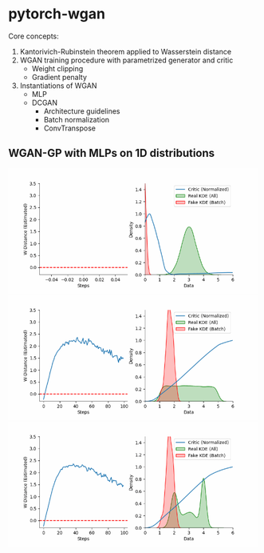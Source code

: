 # pytorch-wgan

Core concepts:
1. Kantorivich-Rubinstein theorem applied to Wasserstein distance
2. WGAN training procedure with parametrized generator and critic
   - Weight clipping
   - Gradient penalty
3. Instantiations of WGAN
   - MLP
   - DCGAN
     - Architecture guidelines
     - Batch normalization
     - ConvTranspose

## WGAN-GP with MLPs on 1D distributions

<img src="gifs/normal.gif" alt="normal" width="500">

<img src="gifs/uniform.gif" alt="normal" width="500">

<img src="gifs/bimodal.gif" alt="normal" width="500">
